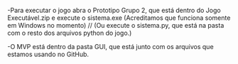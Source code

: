 -Para executar o jogo abra o Prototipo Grupo 2, que está dentro do Jogo Executável.zip e execute o sistema.exe (Acreditamos que funciona somente em Windows no momento) // (Ou execute o sistema.py, que está na pasta com o resto dos arquivos python do jogo.)

-O MVP está dentro da pasta GUI, que está junto com os arquivos que estamos usando no GitHub.
